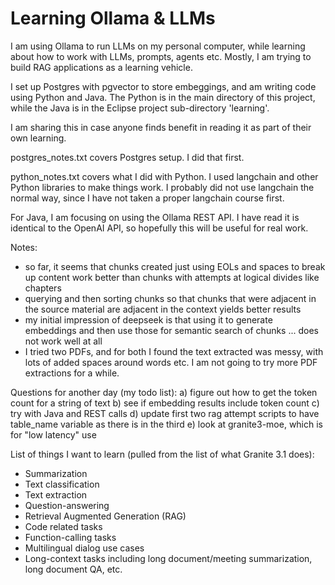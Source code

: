 # Learning Ollama & LLMs

I am using Ollama to run LLMs on my personal computer, while learning about how to work with LLMs, prompts, agents etc.  Mostly, I am trying to build RAG applications as a learning vehicle.

I set up Postgres with pgvector to store embeggings, and am writing code using Python and Java.  The Python is in the main directory of this project, while the Java is in the Eclipse project sub-directory 'learning'.

I am sharing this in case anyone finds benefit in reading it as part of their own learning.

postgres_notes.txt covers Postgres setup.  I did that first.

python_notes.txt covers what I did with Python.  I used langchain and other Python libraries to make things work.  I probably did not use langchain the normal way, since I have not taken a proper langchain course first.

For Java, I am focusing on using the Ollama REST API.  I have read it is identical to the OpenAI API, so hopefully this will be useful for real work.

Notes:
 - so far, it seems that chunks created just using EOLs and spaces to break up content work better than chunks with attempts at logical divides like chapters
 - querying and then sorting chunks so that chunks that were adjacent in the source material are adjacent in the context yields better results
 - my initial impression of deepseek is that using it to generate embeddings and then use those for semantic search of chunks ... does not work well at all
 - I tried two PDFs, and for both I found the text extracted was messy, with lots of added spaces around words etc.  I am not going to try more PDF extractions for a while.

Questions for another day (my todo list):
a) figure out how to get the token count for a string of text
b) see if embedding results include token count
c) try with Java and REST calls
d) update first two rag attempt scripts to have table_name variable as there is in the third
e) look at granite3-moe, which is for "low latency" use

List of things I want to learn (pulled from the list of what Granite 3.1 does):
 - Summarization
 - Text classification
 - Text extraction
 - Question-answering
 - Retrieval Augmented Generation (RAG)
 - Code related tasks
 - Function-calling tasks
 - Multilingual dialog use cases
 - Long-context tasks including long document/meeting summarization, long document QA, etc.

